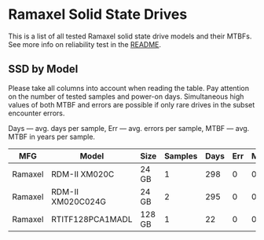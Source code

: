 Ramaxel Solid State Drives
==========================

This is a list of all tested Ramaxel solid state drive models and their MTBFs. See
more info on reliability test in the [README](https://github.com/linuxhw/SMART).

SSD by Model
------------

Please take all columns into account when reading the table. Pay attention on the
number of tested samples and power-on days. Simultaneous high values of both MTBF
and errors are possible if only rare drives in the subset encounter errors.

Days — avg. days per sample,
Err  — avg. errors per sample,
MTBF — avg. MTBF in years per sample.

| MFG       | Model              | Size   | Samples | Days  | Err   | MTBF   |
|-----------|--------------------|--------|---------|-------|-------|--------|
| Ramaxel   | RDM-II XM020C      | 24 GB  | 1       | 298   | 0     | 0.82   |
| Ramaxel   | RDM-II XM020C024G  | 24 GB  | 2       | 295   | 0     | 0.81   |
| Ramaxel   | RTITF128PCA1MADL   | 128 GB | 1       | 22    | 0     | 0.06   |
